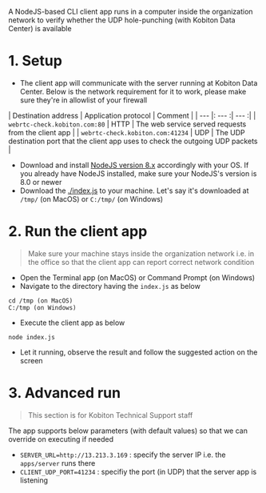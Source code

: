 A NodeJS-based CLI client app runs in a computer inside the organization network to verify whether the UDP hole-punching (with Kobiton Data Center) is available

# 1. Setup

- The client app will communicate with the server running at Kobiton Data Center. Below is the network requirement for it to work, please make sure they're in allowlist of your firewall

| Destination address        | Application protocol            | Comment  |
| --- |: --- :| --- :|
| `webrtc-check.kobiton.com:80`      | HTTP | The web service served requests from the client app 																	|
| `webrtc-check.kobiton.com:41234`   | UDP  |   The UDP destination port that the client app uses to check the outgoing UDP packets |

- Download and install [NodeJS version 8.x](https://nodejs.org/en/download/) accordingly with your OS. If you already have NodeJS installed, make sure your NodeJS's version is 8.0 or newer
- Download the [./index.js](https://raw.githubusercontent.com/kobiton/webrtc-connectivity-check-client/main/index.js) to your machine. Let's say it's downloaded at `/tmp/` (on MacOS) or `C:/tmp/` (on Windows)

# 2. Run the client app

> Make sure your machine stays inside the organization network i.e. in the office so that the client app can report correct network condition

- Open the Terminal app (on MacOS) or Command Prompt (on Windows)
- Navigate to the directory having the `index.js` as below

```
cd /tmp (on MacOS)
C:/tmp (on Windows)
```

- Execute the client app as below

```
node index.js
```

- Let it running, observe the result and follow the suggested action on the screen

# 3. Advanced run

> This section is for Kobiton Technical Support staff

The app supports below parameters (with default values) so that we can override on executing if needed

- `SERVER_URL=http://13.213.3.169` : specify the server IP i.e. the `apps/server` runs there
- `CLIENT_UDP_PORT=41234` : specifiy the port (in UDP) that the server app is listening

